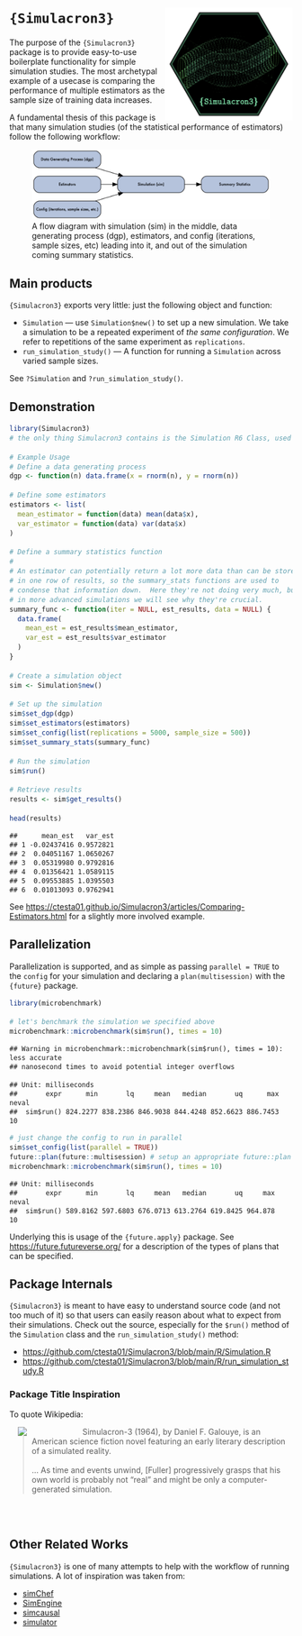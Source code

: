 
# `{Simulacron3}` <img src='man/figures/logo.png' style="float:right; height:200px;" align='right' />

The purpose of the `{Simulacron3}` package is to provide easy-to-use
boilerplate functionality for simple simulation studies. The most
archetypal example of a usecase is comparing the performance of multiple
estimators as the sample size of training data increases.

A fundamental thesis of this package is that many simulation studies (of
the statistical performance of estimators) follow the following
workflow:

<figure>
<img src="man/figures/simulation_diagram.png"
alt="A flow diagram with simulation (sim) in the middle, data generating process (dgp), estimators, and config (iterations, sample sizes, etc) leading into it, and out of the simulation coming summary statistics." />
<figcaption aria-hidden="true">A flow diagram with simulation (sim) in
the middle, data generating process (dgp), estimators, and config
(iterations, sample sizes, etc) leading into it, and out of the
simulation coming summary statistics.</figcaption>
</figure>

## Main products

`{Simulacron3}` exports very little: just the following object and
function:

- `Simulation` — use `Simulation$new()` to set up a new simulation. We
  take a simulation to be a repeated experiment of *the same
  configuration*. We refer to repetitions of the same experiment as
  `replications`.
- `run_simulation_study()` — A function for running a `Simulation`
  across varied sample sizes.

See `?Simulation` and `?run_simulation_study()`.

## Demonstration

``` r
library(Simulacron3)
# the only thing Simulacron3 contains is the Simulation R6 Class, used below

# Example Usage
# Define a data generating process
dgp <- function(n) data.frame(x = rnorm(n), y = rnorm(n))

# Define some estimators 
estimators <- list(
  mean_estimator = function(data) mean(data$x),
  var_estimator = function(data) var(data$x)
)

# Define a summary statistics function 
# 
# An estimator can potentially return a lot more data than can be stored
# in one row of results, so the summary_stats functions are used to 
# condense that information down.  Here they're not doing very much, but
# in more advanced simulations we will see why they're crucial. 
summary_func <- function(iter = NULL, est_results, data = NULL) {
  data.frame(
    mean_est = est_results$mean_estimator,
    var_est = est_results$var_estimator
  )
}

# Create a simulation object
sim <- Simulation$new()

# Set up the simulation
sim$set_dgp(dgp)
sim$set_estimators(estimators)
sim$set_config(list(replications = 5000, sample_size = 500))
sim$set_summary_stats(summary_func)

# Run the simulation
sim$run()

# Retrieve results
results <- sim$get_results()

head(results)
```

    ##      mean_est   var_est
    ## 1 -0.02437416 0.9572821
    ## 2  0.04051167 1.0650267
    ## 3  0.05319980 0.9792816
    ## 4  0.01356421 1.0589115
    ## 5  0.09553885 1.0395503
    ## 6  0.01013093 0.9762941

See
<https://ctesta01.github.io/Simulacron3/articles/Comparing-Estimators.html>
for a slightly more involved example.

## Parallelization

Parallelization is supported, and as simple as passing `parallel = TRUE`
to the `config` for your simulation and declaring a `plan(multisession)`
with the `{future}` package.

``` r
library(microbenchmark)

# let's benchmark the simulation we specified above 
microbenchmark::microbenchmark(sim$run(), times = 10)
```

    ## Warning in microbenchmark::microbenchmark(sim$run(), times = 10): less accurate
    ## nanosecond times to avoid potential integer overflows

    ## Unit: milliseconds
    ##       expr      min       lq     mean   median       uq      max neval
    ##  sim$run() 824.2277 838.2386 846.9038 844.4248 852.6623 886.7453    10

``` r
# just change the config to run in parallel
sim$set_config(list(parallel = TRUE)) 
future::plan(future::multisession) # setup an appropriate future::plan 
microbenchmark::microbenchmark(sim$run(), times = 10)
```

    ## Unit: milliseconds
    ##       expr      min       lq     mean   median       uq     max neval
    ##  sim$run() 589.8162 597.6803 676.0713 613.2764 619.8425 964.878    10

Underlying this is usage of the `{future.apply}` package. See
<https://future.futureverse.org/> for a description of the types of
plans that can be specified.

## Package Internals

`{Simulacron3}` is meant to have easy to understand source code (and not
too much of it) so that users can easily reason about what to expect
from their simulations. Check out the source, especially for the
`$run()` method of the `Simulation` class and the
`run_simulation_study()` method:

- <https://github.com/ctesta01/Simulacron3/blob/main/R/Simulation.R>
- <https://github.com/ctesta01/Simulacron3/blob/main/R/run_simulation_study.R>

### Package Title Inspiration

To quote Wikipedia:

<img src="https://upload.wikimedia.org/wikipedia/en/7/70/DanielFGalouye-Simulacron-3.jpg" align='left' hspace='15' width='100px' />

> Simulacron-3 (1964), by Daniel F. Galouye, is an American science
> fiction novel featuring an early literary description of a simulated
> reality. <br><br> … As time and events unwind, \[Fuller\]
> progressively grasps that his own world is probably not “real” and
> might be only a computer-generated simulation.

<br><br>

## Other Related Works

`{Simulacron3}` is one of many attempts to help with the workflow of
running simulations. A lot of inspiration was taken from:

- [simChef](https://github.com/Yu-Group/simChef)
- [SimEngine](https://avi-kenny.github.io/SimEngine/)
- [simcausal](https://www.jstatsoft.org/article/view/v081i02)
- [simulator](https://github.com/jacobbien/simulator)
